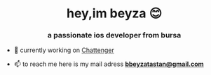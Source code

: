 <h1 align="center">hey,im beyza 😊 </h1>
<h3 align="center">a passionate ios developer from bursa</h3>


- 🤯 currently working on [Chattenger](https://github.com/beyzatastan/ChattengerApp)

- 📫 to reach me here is my mail adress **bbeyzatastan@gmail.com**


